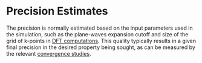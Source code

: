 # Precision Estimates

The precision is normally estimated based on the input parameters used in the simulation, such as the plane-waves expansion cutoff and size of the grid of k-points in [DFT computations](../models/dft/overview.md). This quality typically results in a given final precision in the desired property being sought, as can be measured by the relevant [convergence studies](../workflows/addons/convergence-algorithms.md).
